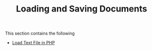 ﻿---
title: Loading and Saving Documents
second_title: Aspose.Words for .NET
articleTitle: Loading and Saving Documents
linktitle: Loading and Saving Documents
description: "Loading and saving documents using Aspose.Words for .NET in PHP projects in C#."
type: docs
weight: 10
url: /net/loading-and-saving-documents/
---

This section contains the following

- [Load Text File in PHP](/words/net/load-text-file-in-php/)
